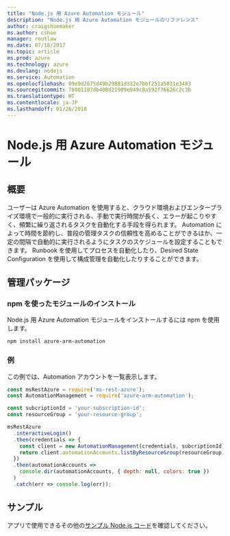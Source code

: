 ```yaml
---
title: "Node.js 用 Azure Automation モジュール"
description: "Node.js 用 Azure Automation モジュールのリファレンス"
author: craigshoemaker
ms.author: cshoe
manager: routlaw
ms.date: 07/18/2017
ms.topic: article
ms.prod: azure
ms.technology: azure
ms.devlang: nodejs
ms.service: Automation
ms.openlocfilehash: 09e9d2675d49b29881d332e7bbf251a5031e3483
ms.sourcegitcommit: 78001187db408d21909e949c8a592f76626c2c3b
ms.translationtype: HT
ms.contentlocale: ja-JP
ms.lasthandoff: 01/26/2018
---
```

# <a name="azure-automation-modules-for-nodejs"></a>Node.js 用 Azure Automation モジュール

## <a name="overview"></a>概要

ユーザーは Azure Automation を使用すると、クラウド環境およびエンタープライズ環境で一般的に実行される、手動で実行時間が長く、エラーが起こりやすく、頻繁に繰り返されるタスクを自動化する手段を得られます。 Automation によって時間を節約し、普段の管理タスクの信頼性を高めることができるほか、一定の間隔で自動的に実行されるようにタスクのスケジュールを設定することもできます。 Runbook を使用してプロセスを自動化したり、Desired State Configuration を使用して構成管理を自動化したりすることができます。

## <a name="management-package"></a>管理パッケージ

### <a name="install-the-modules-with-npm"></a>npm を使ったモジュールのインストール

Node.js 用 Azure Automation モジュールをインストールするには npm を使用します。

```bash
npm install azure-arm-automation
```

### <a name="example"></a>例

この例では、Automation アカウントを一覧表示します。

```javascript
const msRestAzure = require('ms-rest-azure');
const AutomationManagement = require('azure-arm-automation');

const subcriptionId = 'your-subscription-id';
const resourceGroup = 'your-resource-group';

msRestAzure
  .interactiveLogin()
  .then(credentials => {
    const client = new AutomationManagement(credentials, subcriptionId);
    return client.automationAccounts.listByResourceGroup(resourceGroup);
  })
  .then(automationAccounts =>
    console.dir(automationAccounts, { depth: null, colors: true })
  )
  .catch(err => console.log(err));

```

## <a name="samples"></a>サンプル

アプリで使用できるその他の[サンプル Node.js コード](https://azure.microsoft.com/resources/samples/?platform=nodejs)を確認してください。
